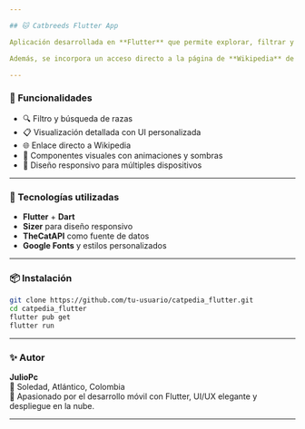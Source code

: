 ```yaml
---

## 🐱 Catbreeds Flutter App

Aplicación desarrollada en **Flutter** que permite explorar, filtrar y visualizar en detalle información sobre distintas razas de gatos. Los datos se obtienen dinámicamente desde una API externa, y cada raza incluye características clave como origen, peso, esperanza de vida, temperamento y más.

Además, se incorpora un acceso directo a la página de **Wikipedia** de cada raza para ampliar la información.

---
```



### 🚀 Funcionalidades

- 🔍 Filtro y búsqueda de razas
- 📋 Visualización detallada con UI personalizada
- 🌐 Enlace directo a Wikipedia
- 🎨 Componentes visuales con animaciones y sombras
- 📱 Diseño responsivo para múltiples dispositivos

---

### 🧰 Tecnologías utilizadas

- **Flutter** + **Dart**
- **Sizer** para diseño responsivo
- **TheCatAPI** como fuente de datos
- **Google Fonts** y estilos personalizados
  
---

### 📦 Instalación

```bash
git clone https://github.com/tu-usuario/catpedia_flutter.git
cd catpedia_flutter
flutter pub get
flutter run
```

---


### ✨ Autor

**JulioPc**  
📍 Soledad, Atlántico, Colombia  
💼 Apasionado por el desarrollo móvil con Flutter, UI/UX elegante y despliegue en la nube.

---



